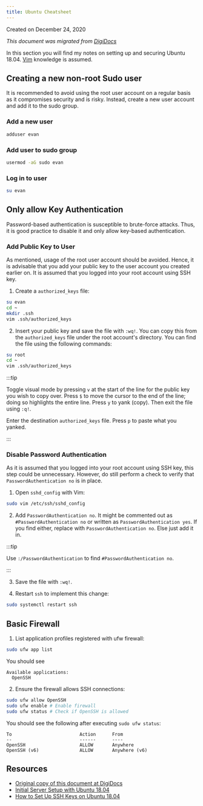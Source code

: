 ```yaml
---
title: Ubuntu Cheatsheet
---
```


Created on December 24, 2020

_This document was migrated from [DigiDocs](https://digipie.github.io/digidocs/os/ubuntu18-04/)_

In this section you will find my notes on setting up and securing Ubuntu 18.04. [Vim](https://www.linux.com/learn/vim-101-beginners-guide-vim) knowledge is assumed.

## Creating a new non-root Sudo user

It is recommended to avoid using the root user account on a regular basis as it compromises security and is risky. Instead, create a new user account and add it to the sudo group.

### Add a new user

```bash
adduser evan
```

### Add user to sudo group

```bash
usermod -aG sudo evan
```

### Log in to user

```bash
su evan
```

## Only allow Key Authentication

Password-based authentication is susceptible to brute-force attacks. Thus, it is good practice to disable it and only allow key-based authentication.

### Add Public Key to User

As mentioned, usage of the root user account should be avoided. Hence, it is advisable that you add your public key to the user account you created earlier on. It is assumed that you logged into your root account using SSH key.

1. Create a `authorized_keys` file:

```bash
su evan
cd ~
mkdir .ssh
vim .ssh/authorized_keys
```

2. Insert your public key and save the file with `:wq!`. You can copy this from the `authorized_keys` file under the root account's directory. You can find the file using the following commands:

```bash
su root
cd ~
vim .ssh/authorized_keys
```

:::tip

Toggle visual mode by pressing `v` at the start of the line for the public key you wish to copy over. Press `$` to move the cursor to the end of the line; doing so highlights the entire line. Press `y` to yank (copy). Then exit the file using `:q!`.

Enter the destination `authorized_keys` file. Press `p` to paste what you yanked.

:::

### Disable Password Authentication

As it is assumed that you logged into your root account using SSH key, this step could be unnecessary. However, do still perform a check to verify that `PasswordAuthentication no` is in place.

1. Open `sshd_config` with Vim:

```bash
sudo vim /etc/ssh/sshd_config
```

2. Add `PasswordAuthentication no`. It might be commented out as `#PasswordAuthentication no` or written as `PasswordAuthentication yes`. If you find either, replace with `PasswordAuthentication no`. Else just add it in.

:::tip

Use `:/PasswordAuthentication` to find `#PasswordAuthentication no`.

:::

3. Save the file with `:wq!`.

4. Restart `ssh` to implement this change:

```bash
sudo systemctl restart ssh
```

## Basic Firewall

1. List application profiles registered with ufw firewall:

```bash
sudo ufw app list
```

You should see

```
Available applications:
  OpenSSH
```

2. Ensure the firewall allows SSH connections:

```bash
sudo ufw allow OpenSSH
sudo ufw enable # Enable firewall
sudo ufw status # Check if OpenSSH is allowed
```

You should see the following after executing `sudo ufw status`:

```
To                         Action      From
--                         ------      ----
OpenSSH                    ALLOW       Anywhere
OpenSSH (v6)               ALLOW       Anywhere (v6)
```

## Resources

- [Original copy of this document at DigiDocs](https://digipie.github.io/digidocs/os/ubuntu18-04/)
- [Initial Server Setup with Ubuntu 18.04](https://www.digitalocean.com/community/tutorials/initial-server-setup-with-ubuntu-18-04)
- [How to Set Up SSH Keys on Ubuntu 18.04 ](https://www.digitalocean.com/community/tutorials/how-to-set-up-ssh-keys-on-ubuntu-1804)
